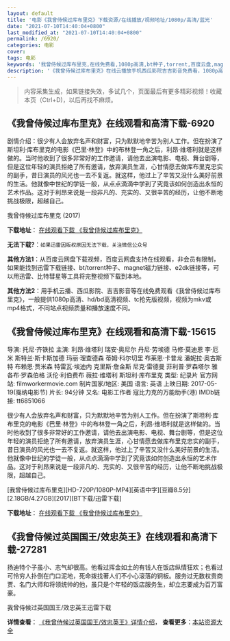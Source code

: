 ```yaml
---
layout: default
title: '电影《我曾侍候过库布里克》下载资源/在线播放/视频地址/1080p/高清/蓝光'
date: "2021-07-10T14:40:04+0800"
last_modified_at: "2021-07-10T14:40:04+0800"
permalink: /6920/
categories: 电影
cover:
tags: 电影
keywords: '我曾侍候过库布里克,在线免费看,1080p高清,bt种子,torrent,百度云盘,magnet,磁力链,迅雷下载资源'
description: '《我曾侍候过库布里克》在线云播放手机西瓜影院吉吉影音免费看，1080p高清bd/hd未删减完整版和tc抢先枪版，mkv/mp4格式，附带bt/torrent种子、magnet/磁力链、百度云盘、网盘资源迅雷下载链接'
---
```


>内容采集生成，如果链接失效，多试几个，页面最后有更多精彩视频！收藏本页（Ctrl+D)，以后再找不麻烦。


## 《我曾侍候过库布里克》在线观看和高清下载-6920

剧情介绍：很少有人会放弃名声和财富，只为默默地辛苦为别人工作。但在扮演了斯坦利·库布里克的电影《巴里·林登》中的布林登一角之后，利昂·维塔利就是这样做的。当时他收到了很多非常好的工作邀请，请他去出演电影、电视、舞台剧等，但是这位年轻的演员拒绝了所有邀请，放弃演员生涯，心甘情愿去做库布里克忠实的副手，昔日演员的风光也一去不复返。就这样，他过上了辛苦又没什么美好前景的生活。他就像中世纪的学徒一般，从点点滴滴中学到了究竟该如何创造出永恒的艺术作品。这对于利昂来说是一段非凡的、充实的、又很辛苦的经历，让他不断地挑战极限，超越自己。


我曾侍候过库布里克 (2017)

**下载地址**： [在线观看下载 《我曾侍候过库布里克》](https://www.btbtdy.me/btdy/dy14080.html) 


**无法下载?**：`如果迅雷因版权原因无法下载，关注微信公众号 `

**其他方法1**：从百度云网盘下载视频，百度云网盘支持在线观看，非会员有限制，如果能找到迅雷下载链接、bt/torrent种子、magnet磁力链接、e2dk链接等，可以用迅雷、比特彗星等工具将完整视频下载到本地。

**其他方法2**：用手机云播、西瓜影院、吉吉影音等在线免费观看《我曾侍候过库布里克》，一般提供1080p高清、hd/bd高清视频、tc抢先版视频，视频为mkv或mp4格式，不同站点视频质量和播放速度不同。


## 《我曾侍候过库布里克》在线观看和高清下载-15615

导演: 托尼·齐铁拉 主演: 利昂·维塔利 瑞安·奥尼尔 丹尼·劳埃德 马修·莫迪恩 李·厄米 斯特兰·斯卡斯加德 玛丽·理查德森 蒂姆·科尔切里 布莱恩·卡普龙 潘妮拉·奥古斯特 布赖恩·贾米森 特雷瓦·埃迪内 克里斯·詹金斯 尼克·雷德曼 菲利普·罗森塔尔 雅各布·罗森伯格 沃伦·利伯费布 薇拉·维塔利 斯坦利·库布里克 类型: 纪录片 官方网站: filmworkermovie.com 制片国家/地区: 美国 语言: 英语 上映日期: 2017-05-19(戛纳电影节) 片长: 94分钟 又名: 电影工作者 寇比力克的万能助手(港) IMDb链接: tt6851066

很少有人会放弃名声和财富，只为默默地辛苦为别人工作。但在扮演了斯坦利·库布里克的电影《巴里·林登》中的布林登一角之后，利昂·维塔利就是这样做的。当时他收到了很多非常好的工作邀请，请他去出演电影、电视、舞台剧等，但是这位年轻的演员拒绝了所有邀请，放弃演员生涯，心甘情愿去做库布里克忠实的副手，昔日演员的风光也一去不复返。就这样，他过上了辛苦又没什么美好前景的生活。他就像中世纪的学徒一般，从点点滴滴中学到了究竟该如何创造出永恒的艺术作品。这对于利昂来说是一段非凡的、充实的、又很辛苦的经历，让他不断地挑战极限，超越自己。


[我曾侍候过库布里克][HD-720P/1080P-MP4][英语中字][豆瓣8.5分][2.18GB/4.27GB][2017][BT下载/迅雷下载]

**下载地址**： [在线观看下载 《我曾侍候过库布里克》](https://www.btdx8.com/torrent/wcshgkblk_2017.html) 


## 《我曾侍候过英国国王/效忠英王》在线观看和高清下载-27281

扬迪特个子虽小、志气却很高。他看过挥金如土的有钱人在饭店纵情狂欢；也看过可怜穷人扑倒在门口泥地，死命拨找著人们不小心滚落的铜板。服务过无数权贵商贾、名门大师和将领统帅的他，虽只是个年轻的饭店服务生，却立志要成为百万富豪。


我曾侍候过英国国王/效忠英王迅雷下载

**详情查看**： [《我曾侍候过英国国王/效忠英王》详情介绍](/movie/27281/)， **查看更多**：[本站资源大全](/movie/t/all/)

